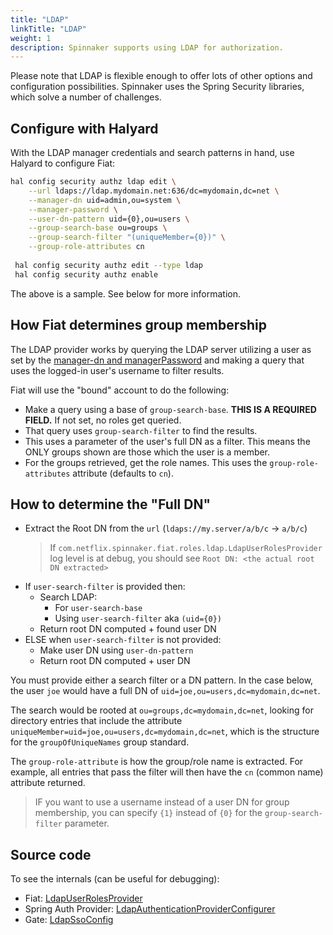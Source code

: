 ```yaml
---
title: "LDAP"
linkTitle: "LDAP"
weight: 1
description: Spinnaker supports using LDAP for authorization.
---
```


Please note that LDAP is flexible enough to offer lots of other options and configuration possibilities. Spinnaker
uses the Spring Security libraries, which solve a number of challenges.  


## Configure with Halyard

With the LDAP manager credentials and search patterns in hand, use Halyard to configure Fiat:

```bash
hal config security authz ldap edit \
    --url ldaps://ldap.mydomain.net:636/dc=mydomain,dc=net \
    --manager-dn uid=admin,ou=system \
    --manager-password \
    --user-dn-pattern uid={0},ou=users \
    --group-search-base ou=groups \
    --group-search-filter "(uniqueMember={0})" \
    --group-role-attributes cn
      
 hal config security authz edit --type ldap
 hal config security authz enable
```
The above is a sample. See below for more information.

## How Fiat determines group membership
The LDAP provider works by querying the LDAP server utilizing a user as set by the 
[manager-dn and managerPassword](/reference/halyard/commands/#hal-config-security-authz-ldap-edit) and making a 
query that uses the logged-in user's username to filter results. 

Fiat will use the "bound" account to do the following:
- Make a query using a base of `group-search-base`. **THIS IS A REQUIRED FIELD.** If not set, no roles get queried.
- That query uses `group-search-filter` to find the results.  
- This uses a parameter of the user's full DN as a filter.  This means the ONLY groups shown are those which the user is a member.
- For the groups retrieved, get the role names.  This uses the `group-role-attributes` attribute (defaults to `cn`).

## How to determine the "Full DN" 

- Extract the Root DN from the `url` (`ldaps://my.server/a/b/c` → `a/b/c`)
    >If `com.netflix.spinnaker.fiat.roles.ldap.LdapUserRolesProvider` log level is at debug, you should 
    see `Root DN: <the actual root DN extracted>`
- If `user-search-filter` is provided then:
    - Search LDAP:
        - For `user-search-base`
        - Using `user-search-filter` aka `(uid={0})`
    - Return root DN computed + found user DN
- ELSE when `user-search-filter` is not provided:
    - Make user DN using `user-dn-pattern`
    - Return root DN computed + user DN

You must provide either a search filter or a DN pattern.  In the case below, the user `joe` would have a full DN of
`uid=joe,ou=users,dc=mydomain,dc=net`.

The search would be rooted at `ou=groups,dc=mydomain,dc=net`, looking for directory entries that
include the attribute `uniqueMember=uid=joe,ou=users,dc=mydomain,dc=net`, which is the structure
for the `groupOfUniqueNames` group standard.

The `group-role-attribute` is how the group/role name is extracted. For example, all entries that
pass the filter will then have the `cn` (common name) attribute returned. 

> IF you want to use a username instead of a user DN for group membership, you can specify `{1}` instead of `{0}` for 
the `group-search-filter` parameter.  

## Source code

To see the internals (can be useful for debugging):
* Fiat: [LdapUserRolesProvider](https://github.com/spinnaker/fiat/blob/master/fiat-ldap/src/main/java/com/netflix/spinnaker/fiat/roles/ldap/LdapUserRolesProvider.java)
* Spring Auth Provider: [LdapAuthenticationProviderConfigurer](https://github.com/spring-projects/spring-security/blob/master/config/src/main/java/org/springframework/security/config/annotation/authentication/configurers/ldap/LdapAuthenticationProviderConfigurer.java)
* Gate: [LdapSsoConfig](https://github.com/spinnaker/gate/blob/master/gate-ldap/src/main/groovy/com/netflix/spinnaker/gate/security/ldap/LdapSsoConfig.groovy)
